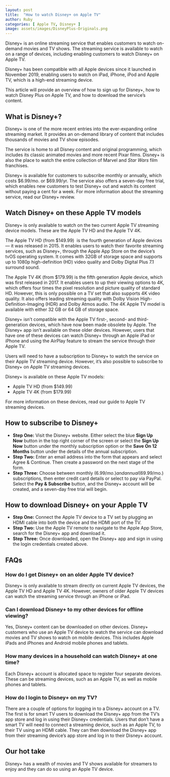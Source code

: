 ```yaml
---
layout: post
title:  "How to watch Disney+ on Apple TV"
author: Ruby
categories: [ Apple TV, Disney+ ]
image: assets/images/DisneyPlus-Originals.png
---
```

Disney+ is an online streaming service that enables customers to watch on-demand movies and TV shows. The streaming service is available to watch on a range of devices, including enabling customers to watch Disney+ on Apple TV. 

Disney+ has been compatible with all Apple devices since it launched in November 2019, enabling users to watch on iPad, iPhone, iPod and Apple TV, which is a high-end streaming device.

This article will provide an overview of how to sign up for Disney+, how to watch Disney Plus on Apple TV, and how to download the service’s content. 


What is Disney+?
----------------

Disney+ is one of the more recent entries into the ever-expanding online streaming market. It provides an on-demand library of content that includes thousands of movies and TV show episodes. 

The service is home to all Disney content and original programming, which includes its classic animated movies and more recent Pixar films. Disney+ is also the place to watch the entire collection of Marvel and _Star Wars_ film franchises.

Disney+ is available for customers to subscribe monthly or annually, which costs $6.99/mo. or $69.99/yr. The service also offers a seven-day free trial, which enables new customers to test Disney+ out and watch its content without paying a cent for a week. For more information about the streaming service, read our Disney+ review.

Watch Disney+ on these Apple TV models
--------------------------------------

Disney+ is only available to watch on the two current Apple TV streaming device models. These are the Apple TV HD and the Apple TV 4K.

The Apple TV HD (from $149.99)  is the fourth generation of Apple devices — it was released in 2015. It enables users to watch their favorite streaming services, such as Disney+, through the Apple App Store on the device’s tvOS operating system. It comes with 32GB of storage space and supports up to 1080p high-definition (HD) video quality and Dolby Digital Plus 7.1 surround sound. 

The Apple TV 4K (from $179.99) is the fifth generation Apple device, which was first released in 2017. It enables users to up their viewing options to 4K, which offers four times the pixel resolution and picture quality of standard HD. However, this is only possible on a TV set that also supports 4K video quality. It also offers leading streaming quality with Dolby Vision High-Definition-Imaging (HDR) and Dolby Atmos audio. The 4K Apple TV model is available with either 32 GB or 64 GB of storage space.

Disney+ isn’t compatible with the Apple TV first-, second- and third-generation devices, which have now been made obsolete by Apple. The Disney+ app isn’t available on these older devices. However, users that have one of these devices can watch Disney+ through an Apple iPad or iPhone and using the AirPlay feature to stream the service through their Apple TV.

Users will need to have a subscription to Disney+ to watch the service on their Apple TV streaming device. However, it’s also possible to subscribe to Disney+ on Apple TV streaming devices.

Disney+ is available on these Apple TV models:

*   Apple TV HD (from $149.99)
*   Apple TV 4K (from $179.99)

For more information on these devices, read our guide to Apple TV streaming devices.

How to subscribe to Disney+
---------------------------

*   **Step One:** Visit the Disney+ website. Either select the blue **Sign Up Now** button in the top right corner of the screen or select the **Sign Up Now** button under the monthly subscription option or the **Save On 12 Months** button under the details of the annual subscription.
*   **Step Two:** Enter an email address into the form that appears and select Agree & Continue. Then create a password on the next stage of the form.
*   **Step Three:** Choose between monthly ($6.99/mo.) and annual ($69.99/mo.) subscriptions, then enter credit card details or select to pay via PayPal. Select the **Pay & Subscribe** button, and the Disney+ account will be created, and a seven-day free trial will begin.

How to download Disney+ on your Apple TV
----------------------------------------

*   **Step One:** Connect the Apple TV device to a TV set by plugging an HDMI cable into both the device and the HDMI port of the TV.
*   **Step Two:** Use the Apple TV remote to navigate to the Apple App Store, search for the Disney+ app and download it.
*   **Step Three:** Once downloaded, open the Disney+ app and sign in using the login credentials created above.

FAQs
----

### How do I get Disney+ on an older Apple TV device?

Disney+ is only available to stream directly on current Apple TV devices, the Apple TV HD and Apple TV 4K. However, owners of older Apple TV devices can watch the streaming service through an iPhone or iPad.

### Can I download Disney+ to my other devices for offline viewing?

Yes, Disney+ content can be downloaded on other devices. Disney+ customers who use an Apple TV device to watch the service can download movies and TV shows to watch on mobile devices. This includes Apple iPads and iPhones and Android mobile phones and tablets.

### How many devices in a household can watch Disney+ at one time?

Each Disney+ account is allocated space to register four separate devices. These can be streaming devices, such as an Apple TV, as well as mobile phones and tablets.

### How do I login to Disney+ on my TV?

There are a couple of options for logging in to a Disney+ account on a TV. The first is for smart TV users to download the Disney+ app from the TV’s app store and log in using their Disney+ credentials. Users that don’t have a smart TV will need to connect a streaming device, such as an Apple TV, to their TV using an HDMI cable. They can then download the Disney+ app from their streaming device’s app store and log in to their Disney+ account.

Our hot take
------------

Disney+ has a wealth of movies and TV shows available for streamers to enjoy and they can do so using an Apple TV device.